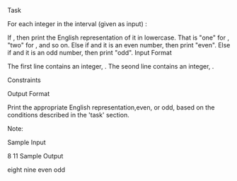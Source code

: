 Task

For each integer  in the interval  (given as input) :

If , then print the English representation of it in lowercase. That is "one" for , "two" for , and so on.
Else if  and it is an even number, then print "even".
Else if  and it is an odd number, then print "odd".
Input Format

The first line contains an integer, .
The seond line contains an integer, .

Constraints


Output Format

Print the appropriate English representation,even, or odd, based on the conditions described in the 'task' section.

Note: 

Sample Input

8
11
Sample Output

eight
nine
even
odd
